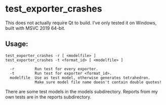 # test_exporter_crashes

This does not actually require Qt to build. I've only tested it on Windows, built with MSVC 2019 64-bit.

## Usage:

```
test_exporter_crashes -r [ <modelfile> ]
test_exporter_crashes -t <format_id> [ <modelfile> ]

  -r         Run test for every exporter.
  -t         Run test for exporter <format_id>.
  modelfile  Use as test model, otherwise generates tetrahedron.
             Make sure model file name doesn't contain double quotes!
```

There are some test models in the models subdirectory. Reports from my own tests are in the reports subdirectory.

